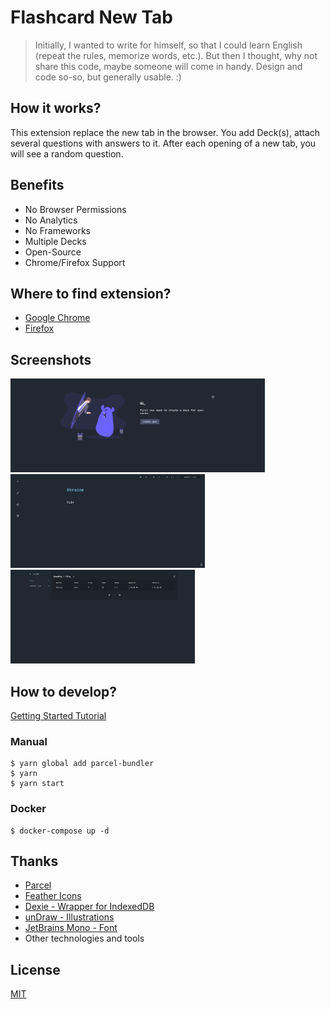 # Flashcard New Tab

> Initially, I wanted to write for himself, so that I could learn English (repeat the rules, memorize words, etc.).
> But then I thought, why not share this code, maybe someone will come in handy. Design and code so-so,
> but generally usable. :)

## How it works?

This extension replace the new tab in the browser. You add Deck(s), attach several questions with answers to it.
After each opening of a new tab, you will see a random question.

## Benefits

- No Browser Permissions
- No Analytics
- No Frameworks
- Multiple Decks
- Open-Source
- Chrome/Firefox Support

## Where to find extension?

- [Google Chrome](https://chrome.google.com/webstore/detail/flashcard-new-tab/aglggobkfpbjcgkhchdcflocblfbadfa)
- [Firefox](https://addons.mozilla.org/en-US/firefox/addon/flashcard-new-tab/)

## Screenshots

<p>
  <img alt="Welcome Page" height="150" src="https://raw.githubusercontent.com/alexeykhr/flashcard-new-tab/master/screenshots/welcome.jpeg" />
  <img alt="Home Page" height="150" src="https://raw.githubusercontent.com/alexeykhr/flashcard-new-tab/master/screenshots/main.jpeg" />
  <img alt="Settings Page" height="150" src="https://raw.githubusercontent.com/alexeykhr/flashcard-new-tab/master/screenshots/settings.jpeg" />
</p>

## How to develop?

[Getting Started Tutorial](https://developer.chrome.com/extensions/getstarted)

### Manual

```shell script
$ yarn global add parcel-bundler
$ yarn
$ yarn start
```

### Docker

```shell script
$ docker-compose up -d
```

## Thanks

- [Parcel](https://github.com/parcel-bundler/parcel)
- [Feather Icons](https://github.com/feathericons/feather)
- [Dexie - Wrapper for IndexedDB](https://github.com/dfahlander/Dexie.js)
- [unDraw - Illustrations](https://undraw.co/)
- [JetBrains Mono - Font](https://www.jetbrains.com/lp/mono/)
- Other technologies and tools

## License

[MIT](https://opensource.org/licenses/MIT)
